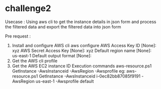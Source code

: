 # challenge2
Usecase : Using aws cli to get the instance details in json form and process the filtered data and export the filtered data into json form

Pre request : 
1. Install and configure AWS cli
    aws configure
    AWS Access Key ID [None]: xyz
    AWS Secret Access Key [None]: xyz
    Default region name [None]: us-east-1
    Default output format [None]:
2. Get the AWS cli profile <Awsprofile>
3. Get the AWS EC2 instance ID <AwsInstanceid>
Execution commands
 aws-resource.ps1 GetInstance -AwsInstanceid <AwsInstanceid> -AwsRegion <AwsRegion> -Awsprofile <Awsprofile>
eg: aws-resource.ps1 GetInstance -AwsInstanceid i-0ec82bb87085f9191 -AwsRegion us-east-1 -Awsprofile default

